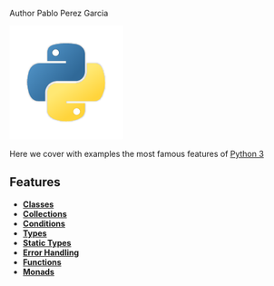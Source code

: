Author Pablo Perez Garcia 

![My image](img/python.png)

Here we cover with examples the most famous features of [Python 3](https://www.python.org/) 

## Features

* **[Classes](com/politrons/Classes.py)**
* **[Collections](com/politrons/Collections.py)**
* **[Conditions](com/politrons/Conditions.py)**
* **[Types](com/politrons/Types.py)**
* **[Static Types](com/politrons/StaticType.py)**
* **[Error Handling](com/politrons/ErrorHandling.py)**
* **[Functions](com/politrons/Functions.py)**
* **[Monads](com/politrons/Monads.py)**
